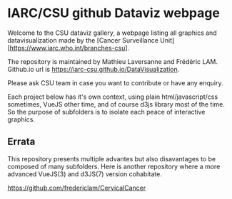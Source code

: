 # IARC/CSU github Dataviz webpage

Welcome to the CSU dataviz gallery, a webpage listing all graphics and datavisualization made by the [Cancer Surveillance Unit][https://www.iarc.who.int/branches-csu]. 

The repository is maintained by Mathieu Laversanne and Frédéric LAM.
Github.io url is https://iarc-csu.github.io/DataVisualization. 

Please ask CSU team in case you want to contribute or have any enquiry. 

Each project below has it's own context, using plain html/javascript/css sometimes, VueJS other time, and of course d3js library most of the time. So the purpose of subfolders is to isolate each peace of interactive graphics. 

## Errata

This repository presents multiple advantes but also disavantages to be composed of many subfolders. Here is another repository where a more advanced VueJS(3) and d3JS(7) version cohabitate.

https://github.com/fredericlam/CervicalCancer
